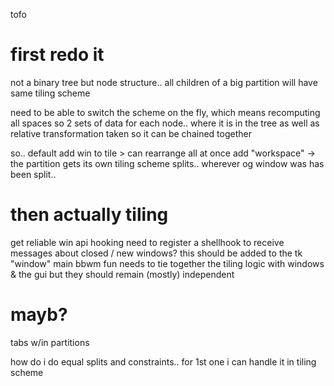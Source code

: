 tofo

# first redo it
not a binary tree but node structure.. all children of a big partition will have same tiling scheme

need to be able to switch the scheme on the fly, which means recomputing all spaces
so 2 sets of data for each node.. where it is in the tree as well as relative transformation taken so it can be chained together

so.. default add win to tile > can rearrange all at once
add "workspace" -> the partition gets its own tiling scheme
splits.. wherever og window was has been split..

# then actually tiling

get reliable win api hooking
need to register a shellhook to receive messages about closed / new windows?
this should be added to the tk "window"
main bbwm fun needs to tie together the tiling logic with windows & the gui but they should remain (mostly) independent

# mayb?
tabs w/in partitions

how do i do equal splits and constraints.. 
for 1st one i can handle it in tiling scheme
